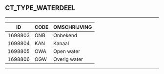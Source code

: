 ## CT_TYPE_WATERDEEL

***

|ID                              	|CODE          	|OMSCHRIJVING|
|------                          	|----          	|-----    |
|1698803|ONB|Onbekend|
|1698804|KAN|Kanaal |
|1698805|OWA|Open water|
|1698806|OGW|Overig water|


***
